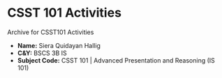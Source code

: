 # **CSST 101 Activities**
Archive for CSST101 Activities

- **Name:** Siera Quidayan Hallig
- **C&Y:** BSCS 3B IS
- **Subject Code:** CSST 101 | Advanced Presentation and Reasoning (IS 101)

